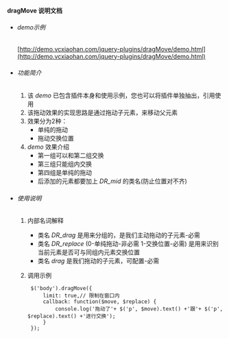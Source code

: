 #### dragMove 说明文档

* ###### demo示例
	[http://demo.vcxiaohan.com/jquery-plugins/dragMove/demo.html](http://demo.vcxiaohan.com/jquery-plugins/dragMove/demo.html)

* ###### 功能简介
	1. 该 *demo* 已包含插件本身和使用示例，您也可以将插件单独抽出，引用使用
	2. 该拖动效果的实现思路是通过拖动子元素，来移动父元素
	3. 效果分为2种：
    	* 单纯的拖动  
    	* 拖动交换位置
    4. *demo* 效果介绍
    	* 第一组可以和第二组交换
    	* 第三组只能组内交换
    	* 第四组是单纯的拖动
    	* 后添加的元素都要加上 *DR_mid* 的类名(防止位置对不齐)
    	
* ###### 使用说明
	1. 内部名词解释
		* 类名 *DR_drag* 是用来分组的，是我们主动拖动的子元素-必需
		* 类名 *DR_replace* (0-单纯拖动-非必需 1-交换位置-必需) 是用来识别当前元素是否可与同组内元素交换位置
		* 类名 *drag* 是我们拖动的子元素，可配置-必需
	2. 调用示例  

			$('body').dragMove({  
			    limit: true,// 限制在窗口内  
			    callback: function($move, $replace) {
			        console.log('拖动了'+ $('p', $move).text() +'跟'+ $('p', $replace).text() +'进行交换');
			    }  
			});
